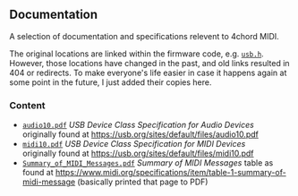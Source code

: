 ## Documentation

A selection of documentation and specifications relevent to 4chord MIDI.

The original locations are linked within the firmware code, e.g. [`usb.h`](../firmware/usb.h). However, those locations have changed in the past, and old links resulted in 404 or redirects. To make everyone's life easier in case it happens again at some point in the future, I just added their copies here.

### Content

* [`audio10.pdf`](audio10.pdf) _USB Device Class Specification for Audio Devices_  
originally found at https://usb.org/sites/default/files/audio10.pdf
* [`midi10.pdf`](midi10.pdf) _USB Device Class Specification for MIDI Devices_  
originally found at https://usb.org/sites/default/files/midi10.pdf
* [`Summary_of_MIDI_Messages.pdf`](Summary_of_MIDI_Messages.pdf) _Summary of MIDI Messages_ table as found at https://www.midi.org/specifications/item/table-1-summary-of-midi-message (basically printed that page to PDF)
